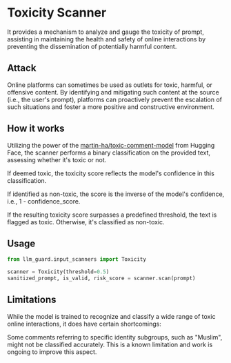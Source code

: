 # Toxicity Scanner

It provides a mechanism to analyze and gauge the toxicity of prompt, assisting in maintaining the health and safety of
online interactions by preventing the dissemination of potentially harmful content.

## Attack

Online platforms can sometimes be used as outlets for toxic, harmful, or offensive content. By identifying and
mitigating such content at the source (i.e., the user's prompt), platforms can proactively prevent the escalation of
such situations and foster a more positive and constructive environment.

## How it works

Utilizing the power of the [martin-ha/toxic-comment-model](https://huggingface.co/martin-ha/toxic-comment-model) from
Hugging Face, the scanner performs a binary classification on the provided text, assessing whether it's toxic or not.

If deemed toxic, the toxicity score reflects the model's confidence in this classification.

If identified as non-toxic, the score is the inverse of the model's confidence, i.e., 1 - confidence_score.

If the resulting toxicity score surpasses a predefined threshold, the text is flagged as toxic. Otherwise, it's
classified as non-toxic.

## Usage

```python
from llm_guard.input_scanners import Toxicity

scanner = Toxicity(threshold=0.5)
sanitized_prompt, is_valid, risk_score = scanner.scan(prompt)
```

## Limitations

While the model is trained to recognize and classify a wide range of toxic online interactions, it does have certain
shortcomings:

Some comments referring to specific identity subgroups, such as "Muslim", might not be classified accurately. This is a
known limitation and work is ongoing to improve this aspect.
